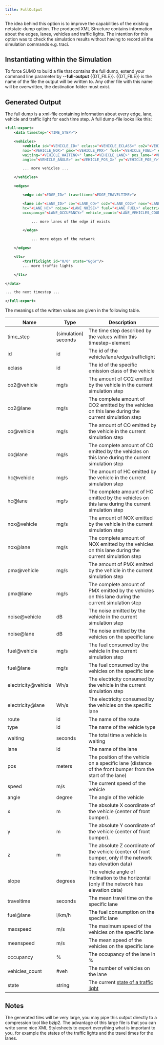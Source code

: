 ```yaml
---
title: FullOutput
---
```


The idea behind this option is to improve the capabilities of the
existing netstate-dump option. The produced XML Structure contains
information about the edges, lanes, vehicles and traffic lights. The
intention for this option was to check the simulation results without
having to record all the simulation commands e.g. traci.

## Instantiating within the Simulation

To force SUMO to build a file that contains the full dump, extend your
command line parameter by **--full-output** {{DT_FILE}}. {{DT_FILE}} is the name of the file the output will be
written to. Any other file with this name will be overwritten, the
destination folder must exist.

## Generated Output

The full dump is a xml-file containing information about every edge,
lane, vehicle and traffic light for each time step. A full dump-file
looks like this:

```xml
<full-export>
    <data timestep="<TIME_STEP>">

    <vehicles>
        <vehicle id="<VEHICLE_ID>" eclass="<VEHICLE_ECLASS>" co2="<VEHICLE_CO2>" co="<VEHICLE_CO>" hc="<VEHICLE_HC>"
        nox="<VEHICLE_NOX>" pmx="<VEHICLE_PMX>" fuel="<VEHICLE_FUEL>" electricity="<VEHICLE_ELECTRICITY>" noise="<VEHICLE_NOISE>" route="<VEHICLE_ROUTE>" type="<VEHICLE_TYPE>"
        waiting="<VEHICLE_WAITING>" lane="<VEHICLE_LANE>" pos_lane="<VEHICLE_POS_LANE>" speed="<VEHICLE_SPEED>"
        angle="<VEHICLE_ANGLE>" x="<VEHICLE_POS_X>" y="<VEHICLE_POS_Y>"/>

        ... more vehicles ...

    </vehicles>

    <edges>

        <edge id="<EDGE_ID>" traveltime="<EDGE_TRAVELTIME>">

        <lane id="<LANE_ID>" co="<LANE_CO>" co2="<LANE_CO2>" nox="<LANE_NOX>" pmx="<LANE_CO>"
        hc="<LANE_HC>" noise="<LANE_NOISE>" fuel="<LANE_FUEL>" electricity="<LANE_ELECTRICITY>" maxspeed="<LANE_MAXSPEED>" meanspeed="<LANE_MEANSPEED>"
        occupancy="<LANE_OCCUPANCY>" vehicle_count="<LANE_VEHICLES_COUNT>"/>

            ... more lanes of the edge if exists

        </edge>

            ... more edges of the network

    </edges>

    <tls>
        <trafficlight id="0/0" state="GgGr"/>
        ... more traffic lights

    </tls>

</data>

... the next timestep ...

</full-export>
```

The meanings of the written values are given in the following table.

| Name                | Type                 | Description                                                                                                             |
| ------------------- | -------------------- | ----------------------------------------------------------------------------------------------------------------------- |
| time_step          | (simulation) seconds | The time step described by the values within this timestep-element                                                      |
| id                  | id                   | The id of the vehicle/lane/edge/trafficlight                                                                            |
| eclass              | id                   | The id of the specific emission class of the vehicle                                                                    |
| co2\@vehicle         | mg/s                 | The amount of CO2 emitted by the vehicle in the current simulation step                                                  |
| co2\@lane            | mg/s                 | The complete amount of CO2 emitted by the vehicles on this lane during the current simulation step                       |
| co\@vehicle          | mg/s                 | The amount of CO emitted by the vehicle in the current simulation step                                                   |
| co\@lane             | mg/s                 | The complete amount of CO emitted by the vehicles on this lane during the current simulation step                        |
| hc\@vehicle          | mg/s                 | The amount of HC emitted by the vehicle in the current simulation step                                                   |
| hc\@lane             | mg/s                 | The complete amount of HC emitted by the vehicles on this lane during the current simulation step                        |
| nox\@vehicle         | mg/s                 | The amount of NOX emitted by the vehicle in the current simulation step                                                  |
| nox\@lane            | mg/s                 | The complete amount of NOX emitted by the vehicles on this lane during the current simulation step                       |
| pmx\@vehicle         | mg/s                 | The amount of PMX emitted by the vehicle in the current simulation step                                                  |
| pmx\@lane            | mg/s                 | The complete amount of PMX emitted by the vehicles on this lane during the current simulation step                       |
| noise\@vehicle       | dB                   | The noise emitted by the vehicle in the current simulation step                                                          |
| noise\@lane          | dB                   | The noise emitted by the vehicles on the specific lane                                                                  |
| fuel\@vehicle        | mg/s                 | The fuel consumed by the vehicle in the current simulation step                                                          |
| fuel\@lane           | mg/s                 | The fuel consumed by the vehicles on the specific lane                                                                  |
| electricity\@vehicle | Wh/s                 | The electricity consumed by the vehicle in the current simulation step                                                   |
| electricity\@lane    | Wh/s                 | The electricity consumed by the vehicles on the specific lane                                                           |
| route               | id                   | The name of the route                                                                                                   |
| type                | id                   | The name of the vehicle type                                                                                            |
| waiting             | seconds              | The total time a vehicle is waiting                                                                                     |
| lane                | id                   | The name of the lane                                                                                                    |
| pos                 | meters               | The position of the vehicle on a specific lane (distance of the front bumper from the start of the lane)                |
| speed               | m/s                  | The current speed of the vehicle                                                                                         |
| angle               | degree               | The angle of the vehicle                                                                                                |
| x                   | m                    | The absolute X coordinate of the vehicle (center of front bumper).                                                     |
| y                   | m                    | The absolute Y coordinate of the vehicle (center of front bumper).                                                     |
| z                   | m                    | The absolute Z coordinate of the vehicle (center of front bumper, only if the network has elevation data)               |
| slope               | degrees              | The vehicle angle of inclination to the horizontal (only if the network has elevation data)                             |
| traveltime          | seconds              | The mean travel time on the specific lane                                                                               |
| fuel\@lane           | l/km/h              | The fuel consumption on the specific lane                                                                               |
| maxspeed            | m/s                  | The maximum speed of the vehicles on the specific lane                                                                  |
| meanspeed           | m/s                  | The mean speed of the vehicles on the specific lane                                                                     |
| occupancy           | %                    | The occupancy of the lane in %                                                                                          |
| vehicles_count     | \#veh                | The number of vehicles on the lane                                                                                      |
| state               | string               | The current [state of a traffic light](../../Simulation/Traffic_Lights.md)                                            |

## Notes

The generated files will be very large, you may pipe this output
directly to a compression tool like bzip2. The advantage of this large
file is that you can write some nice XML Stylesheets to export
everything what is important to you, for example the states of the
traffic lights and the travel times for the lanes.
